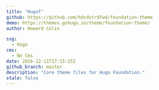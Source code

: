 ```yaml
---
title: "Hugof"
github: https://github.com/hdcdstr8fwd/foundation-theme
demo: https://themes.gohugo.io/theme/foundation-theme/
author: Howard Colin

ssg:
  - Hugo
cms:
  - No Cms
date: 2016-12-11T17:15:15Z
github_branch: master
description: "Core theme files for Hugo Foundation."
stale: false
---
```

